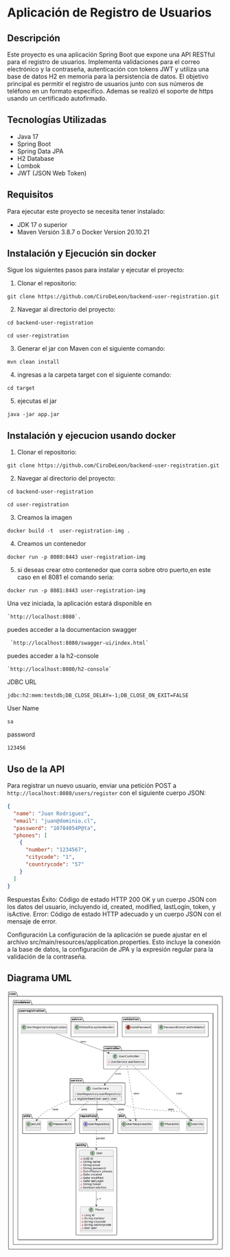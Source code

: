 # Aplicación de Registro de Usuarios

## Descripción
Este proyecto es una aplicación Spring Boot que expone una API RESTful para el registro de usuarios. Implementa validaciones para el correo electrónico y la contraseña, autenticación con tokens JWT y utiliza una base de datos H2 en memoria para la persistencia de datos. El objetivo principal es permitir el registro de usuarios junto con sus números de teléfono en un formato específico.
Ademas se realizó el soporte de https usando un certificado autofirmado. 

## Tecnologías Utilizadas
- Java 17
- Spring Boot
- Spring Data JPA
- H2 Database
- Lombok
- JWT (JSON Web Token)

## Requisitos
Para ejecutar este proyecto se necesita tener instalado:
- JDK 17 o superior
- Maven Versión 3.8.7 o Docker Version 20.10.21

## Instalación y Ejecución sin docker
Sigue los siguientes pasos para instalar y ejecutar el proyecto:

1. Clonar el repositorio:
```
git clone https://github.com/CiroDeLeon/backend-user-registration.git
```

2. Navegar al directorio del proyecto:
```
cd backend-user-registration
```
```
cd user-registration
```

3. Generar el jar con Maven con el siguiente comando:
```
mvn clean install
```

4. ingresas a la carpeta target con el siguiente comando:
```
cd target
```

5. ejecutas el jar
```
java -jar app.jar
```

## Instalación y ejecucion usando docker

1. Clonar el repositorio:
```
git clone https://github.com/CiroDeLeon/backend-user-registration.git
```

2. Navegar al directorio del proyecto:
```
cd backend-user-registration
```
```
cd user-registration
```

3. Creamos la imagen
```
docker build -t  user-registration-img .
```

4. Creamos un contenedor
```
docker run -p 8080:8443 user-registration-img
```

5. si deseas crear otro contenedor que corra sobre otro puerto,en este caso en el 8081 el comando seria:
```
docker run -p 8081:8443 user-registration-img
```


Una vez iniciada, la aplicación estará disponible en 
```
`http://localhost:8080`.
```

puedes acceder a la documentacion swagger
```
 `http://localhost:8080/swagger-ui/index.html`
```

puedes acceder a la h2-console 
```
`http://localhost:8080/h2-console`
```

JDBC URL
```
jdbc:h2:mem:testdb;DB_CLOSE_DELAY=-1;DB_CLOSE_ON_EXIT=FALSE
```

User Name
```
sa
```

password
```
123456
```

## Uso de la API
Para registrar un nuevo usuario, enviar una petición POST a `http://localhost:8080/users/register` con el siguiente cuerpo JSON:

```json
{
  "name": "Juan Rodriguez",
  "email": "juan@dominio.cl",
  "password": "10784054P@ta",
  "phones": [
    {
      "number": "1234567",
      "citycode": "1",
      "countrycode": "57"
    }
  ]
}
```
Respuestas
Éxito: Código de estado HTTP 200 OK y un cuerpo JSON con los datos del usuario, incluyendo id, created, modified, lastLogin, token, y isActive.
Error: Código de estado HTTP adecuado y un cuerpo JSON con el mensaje de error.

Configuración
La configuración de la aplicación se puede ajustar en el archivo src/main/resources/application.properties. Esto incluye la conexión a la base de datos, la configuración de JPA y la expresión regular para la validación de la contraseña.

## Diagrama UML 

![Ejemplo de Imagen](DiagramaDeApp.png "Este es un ejemplo de imagen")